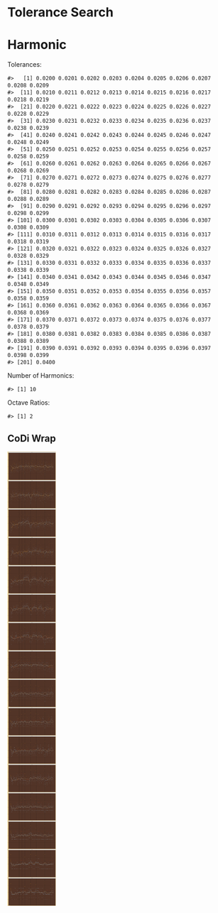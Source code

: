 Tolerance Search
================

# Harmonic

Tolerances:

    #>   [1] 0.0200 0.0201 0.0202 0.0203 0.0204 0.0205 0.0206 0.0207 0.0208 0.0209
    #>  [11] 0.0210 0.0211 0.0212 0.0213 0.0214 0.0215 0.0216 0.0217 0.0218 0.0219
    #>  [21] 0.0220 0.0221 0.0222 0.0223 0.0224 0.0225 0.0226 0.0227 0.0228 0.0229
    #>  [31] 0.0230 0.0231 0.0232 0.0233 0.0234 0.0235 0.0236 0.0237 0.0238 0.0239
    #>  [41] 0.0240 0.0241 0.0242 0.0243 0.0244 0.0245 0.0246 0.0247 0.0248 0.0249
    #>  [51] 0.0250 0.0251 0.0252 0.0253 0.0254 0.0255 0.0256 0.0257 0.0258 0.0259
    #>  [61] 0.0260 0.0261 0.0262 0.0263 0.0264 0.0265 0.0266 0.0267 0.0268 0.0269
    #>  [71] 0.0270 0.0271 0.0272 0.0273 0.0274 0.0275 0.0276 0.0277 0.0278 0.0279
    #>  [81] 0.0280 0.0281 0.0282 0.0283 0.0284 0.0285 0.0286 0.0287 0.0288 0.0289
    #>  [91] 0.0290 0.0291 0.0292 0.0293 0.0294 0.0295 0.0296 0.0297 0.0298 0.0299
    #> [101] 0.0300 0.0301 0.0302 0.0303 0.0304 0.0305 0.0306 0.0307 0.0308 0.0309
    #> [111] 0.0310 0.0311 0.0312 0.0313 0.0314 0.0315 0.0316 0.0317 0.0318 0.0319
    #> [121] 0.0320 0.0321 0.0322 0.0323 0.0324 0.0325 0.0326 0.0327 0.0328 0.0329
    #> [131] 0.0330 0.0331 0.0332 0.0333 0.0334 0.0335 0.0336 0.0337 0.0338 0.0339
    #> [141] 0.0340 0.0341 0.0342 0.0343 0.0344 0.0345 0.0346 0.0347 0.0348 0.0349
    #> [151] 0.0350 0.0351 0.0352 0.0353 0.0354 0.0355 0.0356 0.0357 0.0358 0.0359
    #> [161] 0.0360 0.0361 0.0362 0.0363 0.0364 0.0365 0.0366 0.0367 0.0368 0.0369
    #> [171] 0.0370 0.0371 0.0372 0.0373 0.0374 0.0375 0.0376 0.0377 0.0378 0.0379
    #> [181] 0.0380 0.0381 0.0382 0.0383 0.0384 0.0385 0.0386 0.0387 0.0388 0.0389
    #> [191] 0.0390 0.0391 0.0392 0.0393 0.0394 0.0395 0.0396 0.0397 0.0398 0.0399
    #> [201] 0.0400

Number of Harmonics:

    #> [1] 10

Octave Ratios:

    #> [1] 2

## CoDi Wrap

![](../figures/tolerance_search/unnamed-chunk-12-1.png)<!-- -->
